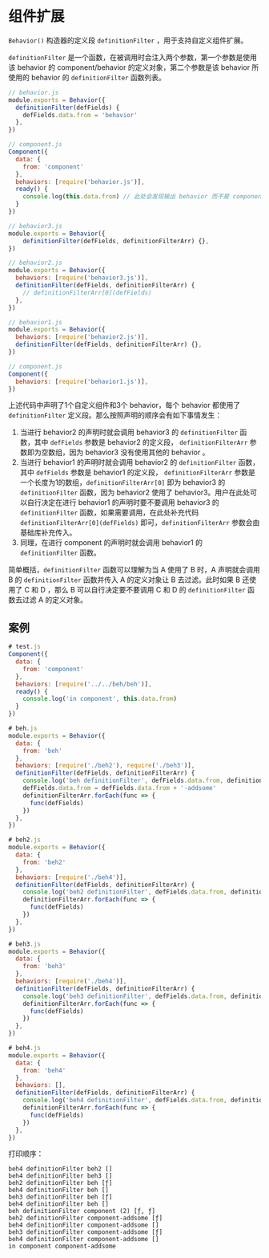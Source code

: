 # 组件扩展

`Behavior()` 构造器的定义段 `definitionFilter` ，用于支持自定义组件扩展。

 `definitionFilter` 是一个函数，在被调用时会注入两个参数，第一个参数是使用该 behavior 的 component/behavior 的定义对象，第二个参数是该 behavior 所使用的 behavior 的 `definitionFilter` 函数列表。

```js
// behavior.js
module.exports = Behavior({
  definitionFilter(defFields) {
    defFields.data.from = 'behavior'
  },
})

// component.js
Component({
  data: {
    from: 'component'
  },
  behaviors: [require('behavior.js')],
  ready() {
    console.log(this.data.from) // 此处会发现输出 behavior 而不是 component
  }
})
```

```js
// behavior3.js
module.exports = Behavior({
    definitionFilter(defFields, definitionFilterArr) {},
})

// behavior2.js
module.exports = Behavior({
  behaviors: [require('behavior3.js')],
  definitionFilter(defFields, definitionFilterArr) {
    // definitionFilterArr[0](defFields)
  },
})

// behavior1.js
module.exports = Behavior({
  behaviors: [require('behavior2.js')],
  definitionFilter(defFields, definitionFilterArr) {},
})

// component.js
Component({
  behaviors: [require('behavior1.js')],
})
```

上述代码中声明了1个自定义组件和3个 behavior，每个 behavior 都使用了 `definitionFilter` 定义段。那么按照声明的顺序会有如下事情发生：

1. 当进行 behavior2 的声明时就会调用 behavior3 的 `definitionFilter` 函数，其中 `defFields` 参数是 behavior2 的定义段， `definitionFilterArr` 参数即为空数组，因为 behavior3 没有使用其他的 behavior 。
2. 当进行 behavior1 的声明时就会调用 behavior2 的 `definitionFilter` 函数，其中 `defFields` 参数是 behavior1 的定义段， `definitionFilterArr` 参数是一个长度为1的数组，`definitionFilterArr[0]` 即为 behavior3 的 `definitionFilter` 函数，因为 behavior2 使用了 behavior3。用户在此处可以自行决定在进行 behavior1 的声明时要不要调用 behavior3 的 `definitionFilter` 函数，如果需要调用，在此处补充代码 `definitionFilterArr[0](defFields)` 即可，`definitionFilterArr` 参数会由基础库补充传入。
3. 同理，在进行 component 的声明时就会调用 behavior1 的 `definitionFilter` 函数。

简单概括，`definitionFilter` 函数可以理解为当 A 使用了 B 时，A 声明就会调用 B 的 `definitionFilter` 函数并传入 A 的定义对象让 B 去过滤。此时如果 B 还使用了 C 和 D ，那么 B 可以自行决定要不要调用 C 和 D 的 `definitionFilter` 函数去过滤 A 的定义对象。

## 案例

```js
# test.js
Component({
  data: {
    from: 'component'
  },
  behaviors: [require('../../beh/beh')],
  ready() {
    console.log('in component', this.data.from)
  }
})
```

```js
# beh.js
module.exports = Behavior({
  data: {
    from: 'beh'
  },
  behaviors: [require('./beh2'), require('./beh3')],
  definitionFilter(defFields, definitionFilterArr) {
    console.log('beh definitionFilter', defFields.data.from, definitionFilterArr)
    defFields.data.from = defFields.data.from + '-addsome'
    definitionFilterArr.forEach(func => {
      func(defFields)
    })
  },
})
```

```js
# beh2.js
module.exports = Behavior({
  data: {
    from: 'beh2'
  },
  behaviors: [require('./beh4')],
  definitionFilter(defFields, definitionFilterArr) {
    console.log('beh2 definitionFilter', defFields.data.from, definitionFilterArr)
    definitionFilterArr.forEach(func => {
      func(defFields)
    })
  },
})
```

```js
# beh3.js
module.exports = Behavior({
  data: {
    from: 'beh3'
  },
  behaviors: [require('./beh4')],
  definitionFilter(defFields, definitionFilterArr) {
    console.log('beh3 definitionFilter', defFields.data.from, definitionFilterArr)
    definitionFilterArr.forEach(func => {
      func(defFields)
    })
  },
})
```

```js
# beh4.js
module.exports = Behavior({
  data: {
    from: 'beh4'
  },
  behaviors: [],
  definitionFilter(defFields, definitionFilterArr) {
    console.log('beh4 definitionFilter', defFields.data.from, definitionFilterArr)
    definitionFilterArr.forEach(func => {
      func(defFields)
    })
  },
})
```

打印顺序：

```apl
beh4 definitionFilter beh2 []
beh4 definitionFilter beh3 []
beh2 definitionFilter beh [ƒ]
beh4 definitionFilter beh []
beh3 definitionFilter beh [ƒ]
beh4 definitionFilter beh []
beh definitionFilter component (2) [ƒ, ƒ]
beh2 definitionFilter component-addsome [ƒ]
beh4 definitionFilter component-addsome []
beh3 definitionFilter component-addsome [ƒ]
beh4 definitionFilter component-addsome []
in component component-addsome
```

